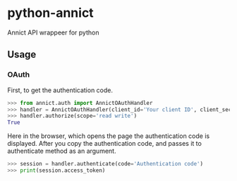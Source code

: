 # python-annict
Annict API wrappeer for python

## Usage

### OAuth

First, to get the authentication code.

```python
>>> from annict.auth import AnnictOAuthHandler
>>> handler = AnnictOAuthHandler(client_id='Your client ID', client_secret='Your client secret')
>>> handler.authorize(scope='read write')
True
```

Here in the browser, which opens the page the authentication code is displayed. After you copy the authentication code, and passes it to authenticate method as an argument.

```python
>>> session = handler.authenticate(code='Authentication code')
>>> print(session.access_token)
```
